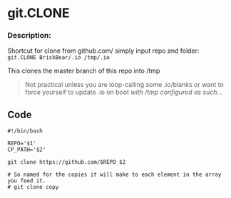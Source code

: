 # git.CLONE
### Description:  

Shortcut for clone from github.com/ simply input repo and folder:  
` git.CLONE BriskBear/.io /tmp/.io `

This clones the master branch of this repo into /tmp  
> Not practical unless you are loop-calling some .io/blanks or want to force yourself to update .io on boot  _with /tmp configured as such..._

## __Code__
```
#!/bin/bash

REPO='$1'
CP_PATH='$2'

git clone https://github.com/$REPO $2

# So named for the copies it will make to each element in the array you feed it.
# git clone copy
```
